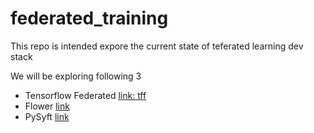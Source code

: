 # federated_training

This repo is intended expore the current state of teferated learning dev stack

We will be exploring following 3
- Tensorflow Federated [link: tff](https://www.tensorflow.org/federated)
- Flower [link](https://flower.dev/)
- PySyft [link](https://github.com/OpenMined/PySyft)
